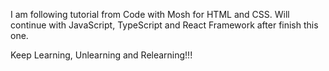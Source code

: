 I am following tutorial from Code with Mosh for HTML and CSS. Will continue with JavaScript, TypeScript and React Framework after finish this one.

Keep Learning, Unlearning and Relearning!!!
